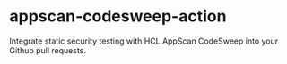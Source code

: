 # appscan-codesweep-action
Integrate static security testing with HCL AppScan CodeSweep into your Github pull requests.

